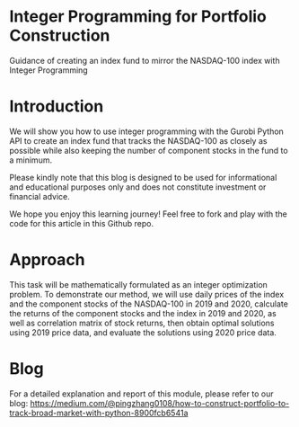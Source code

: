 # Integer Programming for Portfolio Construction
Guidance of creating an index fund to mirror the NASDAQ-100 index with Integer Programming


# Introduction
We will show you how to use integer programming with the Gurobi Python API to create an index fund that tracks the NASDAQ-100 as closely as possible while also keeping the number of component stocks in the fund to a minimum.

Please kindly note that this blog is designed to be used for informational and educational purposes only and does not constitute investment or financial advice.

We hope you enjoy this learning journey! Feel free to fork and play with the code for this article in this Github repo.

# Approach
This task will be mathematically formulated as an integer optimization problem. To demonstrate our method, we will use daily prices of the index and the component stocks of the NASDAQ-100 in 2019 and 2020, calculate the returns of the component stocks and the index in 2019 and 2020, as well as correlation matrix of stock returns, then obtain optimal solutions using 2019 price data, and evaluate the solutions using 2020 price data.


# Blog
For a detailed explanation and report of this module, please refer to our blog: https://medium.com/@pingzhang0108/how-to-construct-portfolio-to-track-broad-market-with-python-8900fcb6541a
